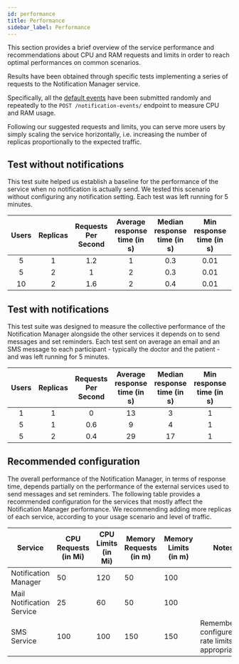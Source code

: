 ```yaml
---
id: performance
title: Performance
sidebar_label: Performance
---
```


<!--
WARNING: this file was automatically generated by Mia-Platform Doc Aggregator.
DO NOT MODIFY IT BY HAND.
Instead, modify the source file and run the aggregator to regenerate this file.
-->

This section provides a brief overview of the service performance and recommendations about CPU and RAM requests and limits in order to reach optimal performances on common scenarios.

Results have been obtained through specific tests implementing a series of requests to the Notification Manager service.

Specifically, all the [default events][default-events] have been submitted randomly and repeatedly to the `POST /notification-events/` endpoint to measure CPU and RAM usage.

Following our suggested requests and limits, you can serve more users by simply scaling the service horizontally, i.e. increasing the number of replicas proportionally to the expected traffic.

## Test without notifications

This test suite helped us establish a baseline for the performance of the service when no notification is actually send.
We tested this scenario without configuring any notification setting.
Each test was left running for 5 minutes.

| Users | Replicas | Requests Per Second | Average response time (in s) | Median response time (in s) | Min response time (in s) | Max response time (ms) |
|:-----:|:--------:|:-------------------:|:----------------------------:|:---------------------------:|:------------------------:|:----------------------:|
|   5   |    1     |         1.2         |              1               |             0.3             |           0.01           |           11           |
|   5   |    2     |          1          |              2               |             0.3             |           0.01           |           60           |
|  10   |    2     |         1.6         |              2               |             0.4             |           0.01           |           26           |

## Test with notifications

This test suite was designed to measure the collective performance of the Notification Manager alongside the other services it depends on to send messages and set reminders.
Each test sent on average an email and an SMS message to each participant - typically the doctor and the patient - and was left running for 5 minutes.

| Users | Replicas | Requests Per Second | Average response time (in s) | Median response time (in s) | Min response time (in s) | Max response time (s) |
|:-----:|:--------:|:-------------------:|:----------------------------:|:---------------------------:|:------------------------:|:---------------------:|
|   1   |    1     |          0          |              13              |              3              |            1             |          60           |
|   5   |    1     |         0.6         |              9               |              4              |            1             |          60           |
|   5   |    2     |         0.4         |              29              |             17              |            1             |          60           |

## Recommended configuration

The overall performance of the Notification Manager, in terms of response time, depends partially on the performance of the external services used to send messages and set reminders.
The following table provides a recommended configuration for the services that mostly affect the Notification Manager performance.
We recommending adding more replicas of each service, according to your usage scenario and level of traffic.

| Service                   | CPU Requests (in Mi) | CPU Limits (in Mi) | Memory Requests (in m) | Memory Limits (in m) | Notes                                                |
|---------------------------|----------------------|--------------------|------------------------|----------------------|------------------------------------------------------|
| Notification Manager      | 50                   | 120                | 50                     | 100                  |                                                      |
| Mail Notification Service | 25                   | 60                 | 50                     | 100                  |                                                      |
| SMS Service               | 100                  | 100                | 150                    | 150                  | Remember to configure the rate limits appropriately. |


[default-events]: 10_overview.md#default-events
